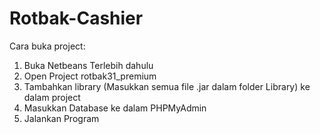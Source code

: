 # Rotbak-Cashier
Cara buka project:
1. Buka Netbeans Terlebih dahulu
2. Open Project rotbak31_premium
3. Tambahkan library (Masukkan semua file .jar dalam folder Library) ke dalam project
3. Masukkan Database ke dalam PHPMyAdmin
4. Jalankan Program
